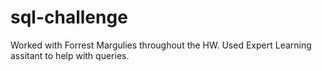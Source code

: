 # sql-challenge

Worked with Forrest Margulies throughout the HW. Used Expert Learning assitant to help with queries. 
